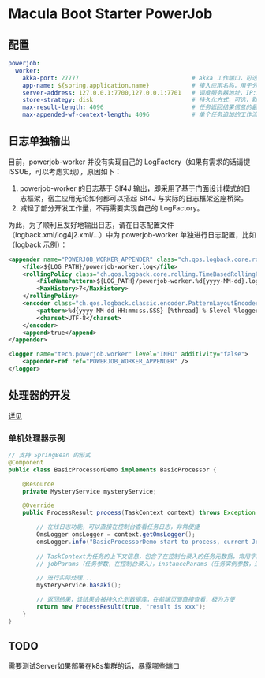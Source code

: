 # Macula Boot Starter PowerJob

## 配置

```yaml
powerjob:
  worker:
    akka-port: 27777                                # akka 工作端口，可选，默认 27777
    app-name: ${spring.application.name}            # 接入应用名称，用于分组隔离，推荐填写 本 Java 项目名称
    server-address: 127.0.0.1:7700,127.0.0.1:7701   # 调度服务器地址，IP:Port 或 域名，多值逗号分隔
    store-strategy: disk                            # 持久化方式，可选，默认 disk
    max-result-length: 4096                         # 任务返回结果信息的最大长度，超过这个长度的信息会被截断，默认值 8192
    max-appended-wf-context-length: 4096            # 单个任务追加的工作流上下文最大长度，超过这个长度的会被直接丢弃，默认值 8192
```

## 日志单独输出

目前，powerjob-worker 并没有实现自己的 LogFactory（如果有需求的话请提 ISSUE，可以考虑实现），原因如下：

1. powerjob-worker 的日志基于 Slf4J 输出，即采用了基于门面设计模式的日志框架，宿主应用无论如何都可以搭起 Slf4J 与实际的日志框架这座桥梁。
2. 减轻了部分开发工作量，不再需要实现自己的 LogFactory。

为此，为了顺利且友好地输出日志，请在日志配置文件（logback.xml/log4j2.xml/...）中为 powerjob-worker 单独进行日志配置，比如（logback 示例）：

```xml
<appender name="POWERJOB_WORKER_APPENDER" class="ch.qos.logback.core.rolling.RollingFileAppender">
    <file>${LOG_PATH}/powerjob-worker.log</file>
    <rollingPolicy class="ch.qos.logback.core.rolling.TimeBasedRollingPolicy">
        <FileNamePattern>${LOG_PATH}/powerjob-worker.%d{yyyy-MM-dd}.log</FileNamePattern>
        <MaxHistory>7</MaxHistory>
    </rollingPolicy>
    <encoder class="ch.qos.logback.classic.encoder.PatternLayoutEncoder">
        <pattern>%d{yyyy-MM-dd HH:mm:ss.SSS} [%thread] %-5level %logger{50} - %msg%n</pattern>
        <charset>UTF-8</charset>
    </encoder>
    <append>true</append>
</appender>

<logger name="tech.powerjob.worker" level="INFO" additivity="false">
    <appender-ref ref="POWERJOB_WORKER_APPENDER" />
</logger>
```

## 处理器的开发

[详见](https://www.yuque.com/powerjob/guidence/hczm7m)

### 单机处理器示例

```java
// 支持 SpringBean 的形式
@Component
public class BasicProcessorDemo implements BasicProcessor {

    @Resource
    private MysteryService mysteryService;

    @Override
    public ProcessResult process(TaskContext context) throws Exception {

        // 在线日志功能，可以直接在控制台查看任务日志，非常便捷
        OmsLogger omsLogger = context.getOmsLogger();
        omsLogger.info("BasicProcessorDemo start to process, current JobParams is {}.", context.getJobParams());
        
        // TaskContext为任务的上下文信息，包含了在控制台录入的任务元数据，常用字段为
        // jobParams（任务参数，在控制台录入），instanceParams（任务实例参数，通过 OpenAPI 触发的任务实例才可能存在该参数）

        // 进行实际处理...
        mysteryService.hasaki();

        // 返回结果，该结果会被持久化到数据库，在前端页面直接查看，极为方便
        return new ProcessResult(true, "result is xxx");
    }
}
```

## TODO

需要测试Server如果部署在k8s集群的话，暴露哪些端口